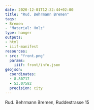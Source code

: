 ```yaml
---
date: 2020-12-01T12:32:44+02:00
title: "Rud. Behrmann Bremen"
tags:
- Bremen
- "Material: Holz"
type: hanger
outputs:
- html
- iiif-manifest
resources:
- src: "front.png"
  params:
    iiif: front/info.json
geojson:
  coordinates:
  - 8.80717
  - 53.07582
  precision: city
---
```

Rud. Behrmann Bremen, Ruddestrasse 15
